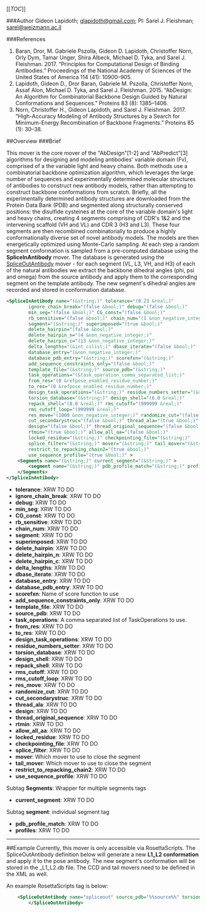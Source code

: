 [[_TOC_]]

###Author
Gideon Lapidoth; glapidoth@gmail.com; PI: Sarel J. Fleishman; sarel@weizmann.ac.il

###References


1. Baran, Dror, M. Gabriele Pszolla, Gideon D. Lapidoth, Christoffer Norn, Orly Dym, Tamar Unger, Shira Albeck, Michael D. Tyka, and Sarel J. Fleishman. 2017. “Principles for Computational Design of Binding Antibodies.” Proceedings of the National Academy of Sciences of the United States of America 114 (41): 10900–905.
2. Lapidoth, Gideon D., Dror Baran, Gabriele M. Pszolla, Christoffer Norn, Assaf Alon, Michael D. Tyka, and Sarel J. Fleishman. 2015. “AbDesign: An Algorithm for Combinatorial Backbone Design Guided by Natural Conformations and Sequences.” Proteins 83 (8): 1385–1406.
3. Norn, Christoffer H., Gideon Lapidoth, and Sarel J. Fleishman. 2017. “High-Accuracy Modeling of Antibody Structures by a Search for Minimum-Energy Recombination of Backbone Fragments.” Proteins 85 (1): 30–38.


##Overview
###Brief 

This mover is the core mover of the "AbDesign"[1-2] and "AbPredict"[3] algorithms for designing and modeling antibodies' variable domain (Fv), comprised of a the variable light and heavy chains. Both methods use a combinatorial backbone optimization algorithm, which leverages the large number of sequences and experimentally determined molecular structures of antibodies to construct new antibody models, rather than attempting to construct backbone conformations from scratch. Briefly, all the experimentally determined antibody structures are downloaded from the Protein Data Bank (PDB) and segmented along structurally conserved positions: the disulfide cysteines at the core of the variable domain's light and heavy chains, creating 4 segments comprising of CDR's 1&2 and the intervening scaffold (VH and VL)  and CDR 3 (H3 and L3). These four segments are then recombined combinatorially to produce a highly conformationally diverse set of novel antibody models. The models are then energetically optimized using Monte-Carlo sampling. At each step a random segment conformation is sampled from a pre-computed database using the **SpliceInAntibody** mover. 
The database is generated using the [SpliceOutAntibody](https://www.rosettacommons.org/docs/wiki/scripting_documentation/RosettaScripts/Movers/movers_pages/SpliceOutAntibody) mover - for each segment (VL, L3, VH, and H3) of each of the natural antibodies we extract the backbone dihedral angles (phi, psi and omega) from the source antibody and apply them to the corresponding segment on the template antibody. The new segment's dihedral angles are recorded and stored in conformation database. 

```xml
<SpliceInAntibody name="(&string;)" tolerance="(0.23 &real;)"
        ignore_chain_break="(false &bool;)" debug="(false &bool;)"
        min_seg="(false &bool;)" CG_const="(false &bool;)"
        rb_sensitive="(false &bool;)" chain_num="(1 &non_negative_integer;)"
        segment="(&string;)" superimposed="(true &bool;)"
        delete_hairpin="(false &bool;)"
        delete_hairpin_n="(4 &non_negative_integer;)"
        delete_hairpin_c="(13 &non_negative_integer;)"
        delta_lengths="(&int_cslist;)" dbase_iterate="(false &bool;)"
        database_entry="(&non_negative_integer;)"
        database_pdb_entry="(&string;)" scorefxn="(&string;)"
        add_sequence_constraints_only="(false &bool;)"
        template_file="(&string;)" source_pdb="(&string;)"
        task_operations="(&task_operation_comma_separated_list;)"
        from_res="(0 &refpose_enabled_residue_number;)"
        to_res="(0 &refpose_enabled_residue_number;)"
        design_task_operations="(&string;)" residue_numbers_setter="(&string;)"
        torsion_database="(&string;)" design_shell="(6.0 &real;)"
        repack_shell="(8.0 &real;)" rms_cutoff="(999999 &real;)"
        rms_cutoff_loop="(999999 &real;)"
        res_move="(1000 &non_negative_integer;)" randomize_cut="(false &bool;)"
        cut_secondarystruc="(false &bool;)" thread_ala="(true &bool;)"
        design="(false &bool;)" thread_original_sequence="(false &bool;)"
        rtmin="(true &bool;)" allow_all_aa="(false &bool;)"
        locked_residue="(&string;)" checkpointing_file="(&string;)"
        splice_filter="(&string;)" mover="(&string;)" tail_mover="(&string;)"
        restrict_to_repacking_chain2="(true &bool;)"
        use_sequence_profile="(true &bool;)" >
    <Segments name="(&string;)" current_segment="(&string;)" >
        <segment name="(&string;)" pdb_profile_match="(&string;)" profiles="(&string;)" />
    </Segments>
</SpliceInAntibody>
```

-   **tolerance**: XRW TO DO
-   **ignore_chain_break**: XRW TO DO
-   **debug**: XRW TO DO
-   **min_seg**: XRW TO DO
-   **CG_const**: XRW TO DO
-   **rb_sensitive**: XRW TO DO
-   **chain_num**: XRW TO DO
-   **segment**: XRW TO DO
-   **superimposed**: XRW TO DO
-   **delete_hairpin**: XRW TO DO
-   **delete_hairpin_n**: XRW TO DO
-   **delete_hairpin_c**: XRW TO DO
-   **delta_lengths**: XRW TO DO
-   **dbase_iterate**: XRW TO DO
-   **database_entry**: XRW TO DO
-   **database_pdb_entry**: XRW TO DO
-   **scorefxn**: Name of score function to use
-   **add_sequence_constraints_only**: XRW TO DO
-   **template_file**: XRW TO DO
-   **source_pdb**: XRW TO DO
-   **task_operations**: A comma separated list of TaskOperations to use.
-   **from_res**: XRW TO DO
-   **to_res**: XRW TO DO
-   **design_task_operations**: XRW TO DO
-   **residue_numbers_setter**: XRW TO DO
-   **torsion_database**: XRW TO DO
-   **design_shell**: XRW TO DO
-   **repack_shell**: XRW TO DO
-   **rms_cutoff**: XRW TO DO
-   **rms_cutoff_loop**: XRW TO DO
-   **res_move**: XRW TO DO
-   **randomize_cut**: XRW TO DO
-   **cut_secondarystruc**: XRW TO DO
-   **thread_ala**: XRW TO DO
-   **design**: XRW TO DO
-   **thread_original_sequence**: XRW TO DO
-   **rtmin**: XRW TO DO
-   **allow_all_aa**: XRW TO DO
-   **locked_residue**: XRW TO DO
-   **checkpointing_file**: XRW TO DO
-   **splice_filter**: XRW TO DO
-   **mover**: Which mover to use to close the segment
-   **tail_mover**: Which mover to use to close the segment
-   **restrict_to_repacking_chain2**: XRW TO DO
-   **use_sequence_profile**: XRW TO DO


Subtag **Segments**:   Wrapper for multiple segments tags

-   **current_segment**: XRW TO DO


Subtag **segment**:   individual segment tag

-   **pdb_profile_match**: XRW TO DO
-   **profiles**: XRW TO DO

---

##Example
Currently, this mover is only accessible via RosettaScripts. The SpliceOutAntibody definition below will generate a new **L1_L2 conformation** and apply it to the pose antibody. The new segment's conformation will be stored in the <name>_L1_L2.db file. The CCD and tail movers need to be defined in the XML as well.


An example RosettaScripts tag is below:

```xml
	<SpliceOutAntibody name="spliceout" source_pdb="%%source%%" torsion_database="db/%%name%%_L1_L2.db" scorefxn="talaris_cal" rms_cutoff="0.3" rms_cutoff_loop="0.3" splice_filter="chainbreak_val" template_file="%%start_pdb%%" task_operations="init,seqprofcons" debug="0" mover="ccd" tail_mover="tail" segment="L1_L2" use_sequence_profile="1" superimposed="1" > 
		</SpliceOutAntibody>

```